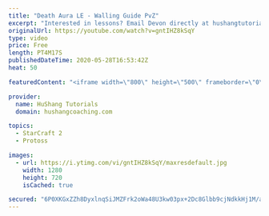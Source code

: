 ```yaml
---
title: "Death Aura LE - Walling Guide PvZ"
excerpt: "Interested in lessons? Email Devon directly at hushangtutorials@outlook.com ------------------------------------------------------------------------------------------------------- Want to support HuShang Tutorials directly? Patreon is a website where you can contribute a monthly donation that will help"
originalUrl: https://youtube.com/watch?v=gntIHZ8kSqY
type: video
price: Free
length: PT4M17S
publishedDateTime: 2020-05-28T16:53:42Z
heat: 50

featuredContent: "<iframe width=\"800\" height=\"500\" frameborder=\"0\" src=\"https://www.youtube.com/embed/gntIHZ8kSqY\" allow=\"accelerometer; autoplay; encrypted-media; gyroscope; picture-in-picture\" allowfullscreen></iframe>"

provider:
  name: HuShang Tutorials
  domain: hushangcoaching.com

topics:
  - StarCraft 2
  - Protoss

images:
  - url: https://i.ytimg.com/vi/gntIHZ8kSqY/maxresdefault.jpg
    width: 1280
    height: 720
    isCached: true

secured: "6P0XKGxZZh8DyxlnqSiJMZFrk2oWa48U3kw03px+2Dc8Glbb9cjNdkkHj1M/aziabu9GFaDqX7zrhpSsThPmbCmkRDJO95o+eaqMF6rzq0PD8XQCf4CeLW2bNB8EU5CEx1mtmHKcIlZ9djcRjBrLfGifZuVzoRDRomn3OoZ+IHi9JNEJLIQ2kYDqrPc9y2aghfmJwQs8kc83VWxV0Tq8f7G3lLpzT1se+WZIigDBIXMIs8YAwoKe4sQV+Uw3DmRY4NKspDe/cgpivw21ZEzdMbwk7rFbOmtcLS2Sz+d7xyJ2fIktWbJk123MUh+Bl0v0QAYGa42fPU4lbKMhGB2NvPKsT2WX9+pQckjcQqsx3V5rQQf1Y/+7NB8y7AMkNqnibCl5htShYOAfSTdqpOQOo0Ubgd5UBDSknRsvUGVM3+0=;DE7X8Vzv3cG2PmRPSC/eEw=="
---
```


